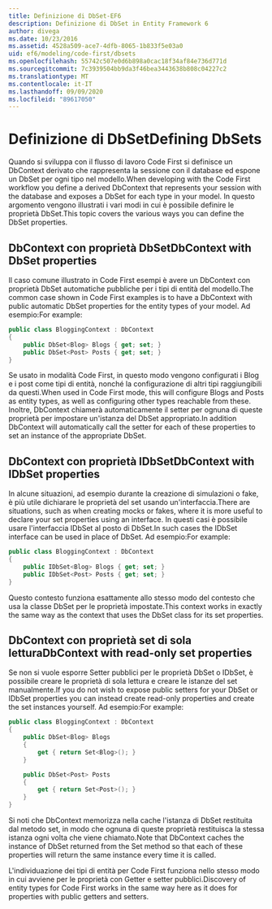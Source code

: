 ```yaml
---
title: Definizione di DbSet-EF6
description: Definizione di DbSet in Entity Framework 6
author: divega
ms.date: 10/23/2016
ms.assetid: 4528a509-ace7-4dfb-8065-1b833f5e03a0
uid: ef6/modeling/code-first/dbsets
ms.openlocfilehash: 55742c507e0d6b898a0cac18f34af84e736d771d
ms.sourcegitcommit: 7c3939504bb9da3f46bea3443638b808c04227c2
ms.translationtype: MT
ms.contentlocale: it-IT
ms.lasthandoff: 09/09/2020
ms.locfileid: "89617050"
---
```

# <a name="defining-dbsets"></a><span data-ttu-id="a95a7-103">Definizione di DbSet</span><span class="sxs-lookup"><span data-stu-id="a95a7-103">Defining DbSets</span></span>
<span data-ttu-id="a95a7-104">Quando si sviluppa con il flusso di lavoro Code First si definisce un DbContext derivato che rappresenta la sessione con il database ed espone un DbSet per ogni tipo nel modello.</span><span class="sxs-lookup"><span data-stu-id="a95a7-104">When developing with the Code First workflow you define a derived DbContext that represents your session with the database and exposes a DbSet for each type in your model.</span></span> <span data-ttu-id="a95a7-105">In questo argomento vengono illustrati i vari modi in cui è possibile definire le proprietà DbSet.</span><span class="sxs-lookup"><span data-stu-id="a95a7-105">This topic covers the various ways you can define the DbSet properties.</span></span>  

## <a name="dbcontext-with-dbset-properties"></a><span data-ttu-id="a95a7-106">DbContext con proprietà DbSet</span><span class="sxs-lookup"><span data-stu-id="a95a7-106">DbContext with DbSet properties</span></span>  

<span data-ttu-id="a95a7-107">Il caso comune illustrato in Code First esempi è avere un DbContext con proprietà DbSet automatiche pubbliche per i tipi di entità del modello.</span><span class="sxs-lookup"><span data-stu-id="a95a7-107">The common case shown in Code First examples is to have a DbContext with public automatic DbSet properties for the entity types of your model.</span></span> <span data-ttu-id="a95a7-108">Ad esempio:</span><span class="sxs-lookup"><span data-stu-id="a95a7-108">For example:</span></span>  

``` csharp
public class BloggingContext : DbContext
{
    public DbSet<Blog> Blogs { get; set; }
    public DbSet<Post> Posts { get; set; }
}
```  

<span data-ttu-id="a95a7-109">Se usato in modalità Code First, in questo modo vengono configurati i Blog e i post come tipi di entità, nonché la configurazione di altri tipi raggiungibili da questi.</span><span class="sxs-lookup"><span data-stu-id="a95a7-109">When used in Code First mode, this will configure Blogs and Posts as entity types, as well as configuring other types reachable from these.</span></span> <span data-ttu-id="a95a7-110">Inoltre, DbContext chiamerà automaticamente il setter per ognuna di queste proprietà per impostare un'istanza del DbSet appropriato.</span><span class="sxs-lookup"><span data-stu-id="a95a7-110">In addition DbContext will automatically call the setter for each of these properties to set an instance of the appropriate DbSet.</span></span>  

## <a name="dbcontext-with-idbset-properties"></a><span data-ttu-id="a95a7-111">DbContext con proprietà IDbSet</span><span class="sxs-lookup"><span data-stu-id="a95a7-111">DbContext with IDbSet properties</span></span>  

<span data-ttu-id="a95a7-112">In alcune situazioni, ad esempio durante la creazione di simulazioni o fake, è più utile dichiarare le proprietà del set usando un'interfaccia.</span><span class="sxs-lookup"><span data-stu-id="a95a7-112">There are situations, such as when creating mocks or fakes, where it is more useful to declare your set properties using an interface.</span></span> <span data-ttu-id="a95a7-113">In questi casi è possibile usare l'interfaccia IDbSet al posto di DbSet.</span><span class="sxs-lookup"><span data-stu-id="a95a7-113">In such cases the IDbSet interface can be used in place of DbSet.</span></span> <span data-ttu-id="a95a7-114">Ad esempio:</span><span class="sxs-lookup"><span data-stu-id="a95a7-114">For example:</span></span>  

``` csharp
public class BloggingContext : DbContext
{
    public IDbSet<Blog> Blogs { get; set; }
    public IDbSet<Post> Posts { get; set; }
}
```  

<span data-ttu-id="a95a7-115">Questo contesto funziona esattamente allo stesso modo del contesto che usa la classe DbSet per le proprietà impostate.</span><span class="sxs-lookup"><span data-stu-id="a95a7-115">This context works in exactly the same way as the context that uses the DbSet class for its set properties.</span></span>  

## <a name="dbcontext-with-read-only-set-properties"></a><span data-ttu-id="a95a7-116">DbContext con proprietà set di sola lettura</span><span class="sxs-lookup"><span data-stu-id="a95a7-116">DbContext with read-only set properties</span></span>  

<span data-ttu-id="a95a7-117">Se non si vuole esporre Setter pubblici per le proprietà DbSet o IDbSet, è possibile creare le proprietà di sola lettura e creare le istanze del set manualmente.</span><span class="sxs-lookup"><span data-stu-id="a95a7-117">If you do not wish to expose public setters for your DbSet or IDbSet properties you can instead create read-only properties and create the set instances yourself.</span></span> <span data-ttu-id="a95a7-118">Ad esempio:</span><span class="sxs-lookup"><span data-stu-id="a95a7-118">For example:</span></span>  

``` csharp
public class BloggingContext : DbContext
{
    public DbSet<Blog> Blogs
    {
        get { return Set<Blog>(); }
    }

    public DbSet<Post> Posts
    {
        get { return Set<Post>(); }
    }
}
```  

<span data-ttu-id="a95a7-119">Si noti che DbContext memorizza nella cache l'istanza di DbSet restituita dal metodo set, in modo che ognuna di queste proprietà restituisca la stessa istanza ogni volta che viene chiamato.</span><span class="sxs-lookup"><span data-stu-id="a95a7-119">Note that DbContext caches the instance of DbSet returned from the Set method so that each of these properties will return the same instance every time it is called.</span></span>  

<span data-ttu-id="a95a7-120">L'individuazione dei tipi di entità per Code First funziona nello stesso modo in cui avviene per le proprietà con Getter e setter pubblici.</span><span class="sxs-lookup"><span data-stu-id="a95a7-120">Discovery of entity types for Code First works in the same way here as it does for properties with public getters and setters.</span></span>  

